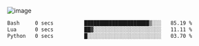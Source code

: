 ![image](https://github-profile-trophy.vercel.app/?username=CMOISDEAD&theme=oldie&row=1&no-frame=true&no-bg=true&margin-w=15&margin-h=15)
<!--START_SECTION:waka-->

```txt
Bash     0 secs          █████████████████████▒░░░   85.19 %
Lua      0 secs          ██▓░░░░░░░░░░░░░░░░░░░░░░   11.11 %
Python   0 secs          █░░░░░░░░░░░░░░░░░░░░░░░░   03.70 %
```

<!--END_SECTION:waka--> 
